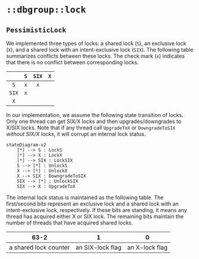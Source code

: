 # `::dbgroup::lock`

## `PessimisticLock`

We implemented three types of locks: a shared lock (`S`), an exclusive lock (`X`), and a shared lock with an intent-exclusive lock (`SIX`). The following table summarizes conflicts between these locks. The check mark (`x`) indicates that there is no conflict between corresponding locks.

|| `S` | `SIX` | `X` |
|:-:|:-:|:-:|:-:|
| `S` | `x` | `x` | |
| `SIX` | `x` | | |
| `X` | | | |

In our implementation, we assume the following state transition of locks. Only one thread can get SIX/X locks and then upgrades/downgrades to X/SIX locks. Note that if any thread call `UpgradeToX` or `DowngradeToSIX` *without SIX/X locks*, it will corrupt an internal lock status.

```mermaid
stateDiagram-v2
    [*] --> S : LockS
    [*] --> X : LockX
    [*] --> SIX : LockSIX
    S --> [*] : UnlockS
    X --> [*] : UnlockX
    X --> SIX : DowngradeToSIX
    SIX --> [*] : UnlockSIX
    SIX --> X : UpgradeToX
```

The internal lock status is maintained as the following table. The first/second bits represent an exclusive lock and a shared lock with an intent-exclusive lock, respectively. If these bits are standing, it means any thread has acquired either X or SIX lock. The remaining bits maintain the number of threads that have acquired shared locks.

| 63-2 | 1 | 0 |
|:-:|:-:|:-:|
| a shared lock counter | an SIX-lock flag | an X-lock flag|
